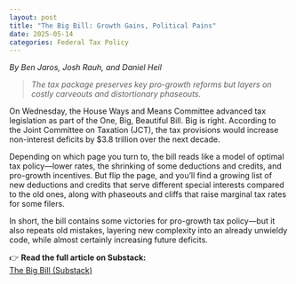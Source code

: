 ```yaml
---
layout: post
title: "The Big Bill: Growth Gains, Political Pains"
date: 2025-05-14
categories: Federal Tax Policy
---
```

*By Ben Jaros, Josh Rauh, and Daniel Heil*
> *The tax package preserves key pro-growth reforms but layers on costly carveouts and distortionary phaseouts.*

On Wednesday, the House Ways and Means Committee advanced tax legislation as part of the One, Big, Beautiful Bill. Big is right. According to the Joint Committee on Taxation (JCT), the tax provisions would increase non-interest deficits by $3.8 trillion over the next decade.

Depending on which page you turn to, the bill reads like a model of optimal tax policy—lower rates, the shrinking of some deductions and credits, and pro-growth incentives. But flip the page, and you’ll find a growing list of new deductions and credits that serve different special interests compared to the old ones, along with phaseouts and cliffs that raise marginal tax rates for some filers.

In short, the bill contains some victories for pro-growth tax policy—but it also repeats old mistakes, layering new complexity into an already unwieldy code, while almost certainly increasing future deficits.

👉 **Read the full article on Substack:**  
[The Big Bill (Substack)](https://substack.com/home/post/p-163608933)
